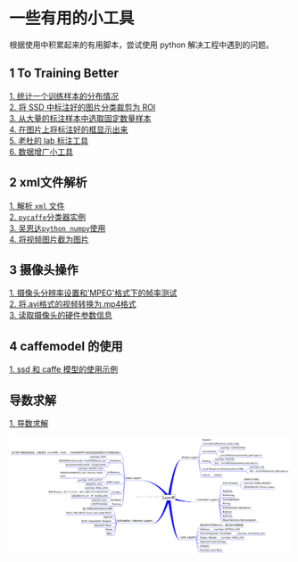 # 一些有用的小工具  

根据使用中积累起来的有用脚本，尝试使用 python 解决工程中遇到的问题。  

## 1 To Training Better   
[1. 统计一个训练样本的分布情况](./doc/code/train_eassy/calc_examples_amount.py)   
[2. 将 SSD 中标注好的图片分类裁剪为 ROI](./doc/code/train_eassy/extractROIWithXml.py)   
[3. 从大量的标注样本中选取固定数量样本](./doc/code/train_eassy/copy_fixed_amount_files.py)  
[4. 在图片上将标注好的框显示出来](./doc/code/train_eassy/drawRectWithXml.py)  
[5. 老杜的 lab 标注工具](./doc/code/lab.py)  
[6. 数据增广小工具](./doc/code/opencv/data_augment.py)  

## 2 xml文件解析   
[1. 解析 `xml` 文件](./doc/code/parse_xml/parse_xml.py)   
[2. `pycaffe`分类器实例](./doc/code/pycaffe/classify.py)  
[3. 吴恩达`python numpy`使用](./doc/code/numpy/numpyAndrewNG.py)  
[4. 将视频图片截为图片](./doc/code/opencv/splitVideoToImages.py)  

## 3 摄像头操作   
[1. 摄像头分辨率设置和'MPEG'格式下的帧率测试](./doc/code/opencv/camera_res_or_fps.cpp)   
[2. 将.avi格式的视频转换为.mp4格式](./doc/code/opencv/video_format_convert.py)   
[3. 读取摄像头的硬件参数信息](./doc/code/read_camera_hardware_info.cpp)   

## 4 caffemodel 的使用
[1. ssd 和 caffe 模型的使用示例](./doc/code/ssd_call.cpp)   


## 导数求解    
[1. 导数求解](./doc/code/derive.py)   

![](doc/caffe_layers.png)

